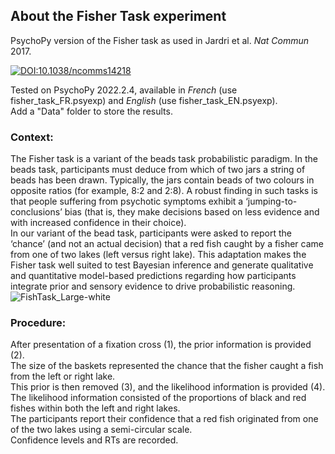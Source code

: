 ## About the Fisher Task experiment
PsychoPy version of the Fisher task as used in Jardri et al. _Nat Commun_ 2017.

[![DOI:10.1038/ncomms14218](https://zenodo.org/badge/DOI/10.1038/ncomms14218.svg)](https://doi.org/10.1038/ncomms14218)

Tested on PsychoPy 2022.2.4, available in *French* (use fisher_task_FR.psyexp) and *English* (use fisher_task_EN.psyexp).  
Add a "Data" folder to store the results.

### Context:  
The Fisher task is a variant of the beads task probabilistic paradigm. In the beads task, participants must deduce from which of two jars a string of beads has been drawn. Typically, the jars contain beads of two colours in opposite ratios (for example, 8:2 and 2:8). A robust finding in such tasks is that people suffering from psychotic symptoms exhibit a ‘jumping-to-conclusions’ bias (that is, they make decisions based on less evidence and with increased confidence in their choice).  
In our variant of the bead task, participants were asked to report the ‘chance’ (and not an actual decision) that a red fish caught by a fisher came from one of two lakes (left versus right lake). This adaptation makes the Fisher task well suited to test Bayesian inference and generate qualitative and quantitative model-based predictions regarding how participants integrate prior and sensory evidence to drive probabilistic reasoning.
![FishTask_Large-white](https://user-images.githubusercontent.com/40823809/210080105-31589ac3-cc2f-4099-b65e-c2e8386876e8.jpg)

### Procedure:  
After presentation of a fixation cross (1), the prior information is provided (2).  
The size of the baskets represented the chance that the fisher caught a fish from the left or right lake.  
This prior is then removed (3), and the likelihood information is provided (4).  
The likelihood information consisted of the proportions of black and red fishes within both the left and right lakes.  
The participants report their confidence that a red fish originated from one of the two lakes using a semi-circular scale.  
Confidence levels and RTs are recorded.
